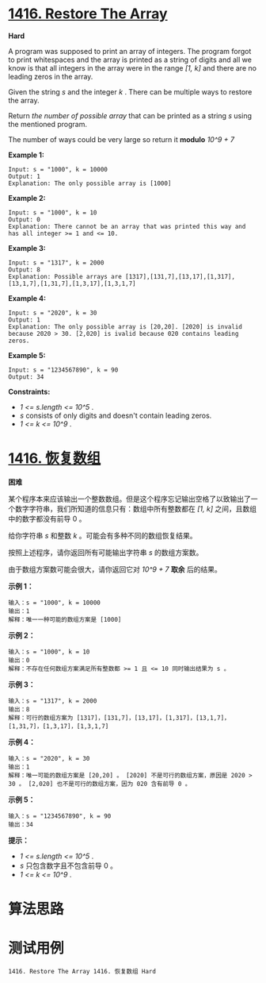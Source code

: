 # [1416. Restore The Array][enTitle]

**Hard**

A program was supposed to print an array of integers. The program forgot to print whitespaces and the array is printed as a string of digits and all we know is that all integers in the array were in the range  *[1, k]*  and there are no leading zeros in the array.

Given the string  *s*  and the integer  *k* . There can be multiple ways to restore the array.

Return  *the number of possible array*  that can be printed as a string  *s*  using the mentioned program.

The number of ways could be very large so return it **modulo**   *10^9 + 7* 



**Example 1:** 

```
Input: s = "1000", k = 10000
Output: 1
Explanation: The only possible array is [1000]

```

**Example 2:** 

```
Input: s = "1000", k = 10
Output: 0
Explanation: There cannot be an array that was printed this way and has all integer >= 1 and <= 10.

```

**Example 3:** 

```
Input: s = "1317", k = 2000
Output: 8
Explanation: Possible arrays are [1317],[131,7],[13,17],[1,317],[13,1,7],[1,31,7],[1,3,17],[1,3,1,7]

```

**Example 4:** 

```
Input: s = "2020", k = 30
Output: 1
Explanation: The only possible array is [20,20]. [2020] is invalid because 2020 > 30. [2,020] is ivalid because 020 contains leading zeros.

```

**Example 5:** 

```
Input: s = "1234567890", k = 90
Output: 34

```



**Constraints:** 

-  *1 <= s.length <= 10^5* . 
-  *s*  consists of only digits and doesn't contain leading zeros. 
-  *1 <= k <= 10^9* .


# [1416. 恢复数组][cnTitle]

**困难**

某个程序本来应该输出一个整数数组。但是这个程序忘记输出空格了以致输出了一个数字字符串，我们所知道的信息只有：数组中所有整数都在  *[1, k]*  之间，且数组中的数字都没有前导 0 。

给你字符串  *s*  和整数  *k*  。可能会有多种不同的数组恢复结果。

按照上述程序，请你返回所有可能输出字符串  *s*  的数组方案数。

由于数组方案数可能会很大，请你返回它对  *10^9 + 7*  **取余**  后的结果。



**示例 1：** 

```
输入：s = "1000", k = 10000
输出：1
解释：唯一一种可能的数组方案是 [1000]

```

**示例 2：** 

```
输入：s = "1000", k = 10
输出：0
解释：不存在任何数组方案满足所有整数都 >= 1 且 <= 10 同时输出结果为 s 。

```

**示例 3：** 

```
输入：s = "1317", k = 2000
输出：8
解释：可行的数组方案为 [1317]，[131,7]，[13,17]，[1,317]，[13,1,7]，[1,31,7]，[1,3,17]，[1,3,1,7]

```

**示例 4：** 

```
输入：s = "2020", k = 30
输出：1
解释：唯一可能的数组方案是 [20,20] 。 [2020] 不是可行的数组方案，原因是 2020 > 30 。 [2,020] 也不是可行的数组方案，因为 020 含有前导 0 。

```

**示例 5：** 

```
输入：s = "1234567890", k = 90
输出：34

```



**提示：** 

-  *1 <= s.length <= 10^5* . 
-  *s*  只包含数字且不包含前导 0 。 
-  *1 <= k <= 10^9* .




# 算法思路

# 测试用例
```
1416. Restore The Array 1416. 恢复数组 Hard
```

[enTitle]: https://leetcode.com/problems/restore-the-array/
[cnTitle]: https://leetcode-cn.com/problems/restore-the-array/
